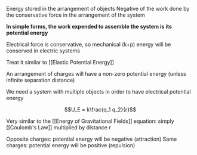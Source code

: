 Energy stored in the arrangement of objects
Negative of the work done by the conservative force in the arrangement of the system

**In simple forms, the work expended to assemble the system is its potential energy**

Electrical force is conservative, so mechanical (k+p) energy will be conserved in electric systems

Treat it similar to [[Elastic Potential Energy]]

An arrangement of charges will have a non-zero potential energy (unless infinite separation distance)

We need a system with multiple objects in order to have electrical potential energy

$$U_E = k\frac{q_1 q_2}{r}$$

Very similar to the [[Energy of Gravitational Fields]] equation: simply [[Coulomb's Law]] multiplied by distance $r$

Opposite charges: potential energy will be negative (attraction)
Same charges: potential energy will be positive (repulsion)


